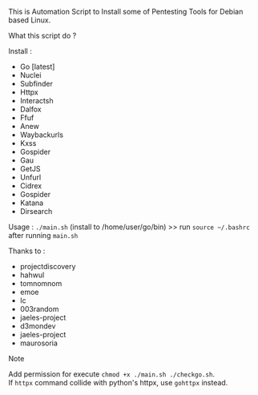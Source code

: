 This is Automation Script to Install some of Pentesting Tools for Debian based Linux.

What this script do ?

Install :
- Go [latest]
- Nuclei
- Subfinder
- Httpx
- Interactsh
- Dalfox
- Ffuf
- Anew
- Waybackurls
- Kxss
- Gospider
- Gau
- GetJS
- Unfurl
- Cidrex
- Gospider
- Katana
- Dirsearch

Usage : `./main.sh` (install to /home/user/go/bin) >> run `source ~/.bashrc` after running `main.sh`


Thanks to :
- projectdiscovery
- hahwul
- tomnomnom
- emoe
- lc
- 003random
- jaeles-project
- d3mondev
- jaeles-project
- maurosoria


>[!NOTE]
>Add permission for execute `chmod +x ./main.sh ./checkgo.sh`.\
>If `httpx` command collide with python's httpx, use `gohttpx` instead.
